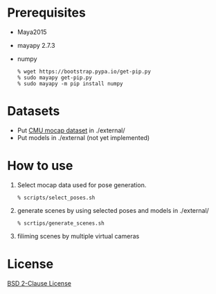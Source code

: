 
# Prerequisites
- Maya2015
- mayapy 2.7.3
- numpy

      % wget https://bootstrap.pypa.io/get-pip.py
      % sudo mayapy get-pip.py   
      % sudo mayapy -m pip install numpy

# Datasets

- Put [CMU mocap dataset](http://mocap.cs.cmu.edu/) in ./external/
- Put models in ./external (not yet implemented)

# How to use
1. Select mocap data used for pose generation.

       % scripts/select_poses.sh
2. generate scenes by using selected poses and models in ./external/

       % scrtips/generate_scenes.sh
3. filiming scenes by multiple virtual cameras



# License

[BSD 2-Clause License](https://github.com/AtsushiHashimoto/PoseEstimationTrainingDataGenerator-maya/blob/master/LICENSE)
